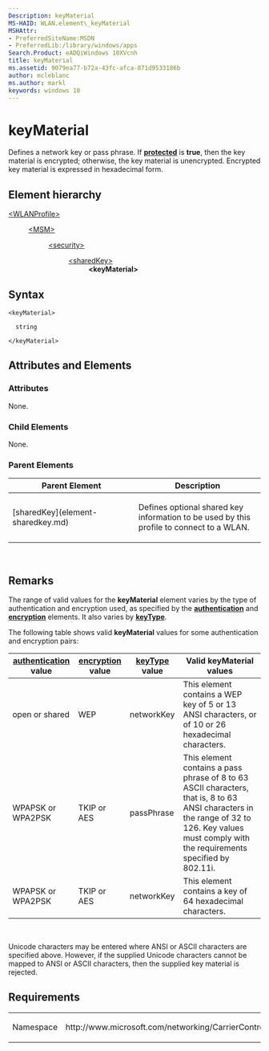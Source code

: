 ```yaml
---
Description: keyMaterial
MS-HAID: WLAN.element\_keyMaterial
MSHAttr:
- PreferredSiteName:MSDN
- PreferredLib:/library/windows/apps
Search.Product: eADQiWindows 10XVcnh
title: keyMaterial
ms.assetid: 9079ea77-b72a-43fc-afca-871d9533186b
author: mcleblanc
ms.author: markl
keywords: windows 10
---
```


# keyMaterial


Defines a network key or pass phrase. If [**protected**](element-protected.md) is **true**, then the key material is encrypted; otherwise, the key material is unencrypted. Encrypted key material is expressed in hexadecimal form.

## Element hierarchy

<dl>
<dt><a href="element-wlanprofile.md">&lt;WLANProfile&gt;</a></dt>
<dd>
<dl>
<dt><a href="element-msm.md">&lt;MSM&gt;</a></dt>
<dd>
<dl>
<dt><a href="element-security.md">&lt;security&gt;</a></dt>
<dd>
<dl>
<dt><a href="element-sharedkey.md">&lt;sharedKey&gt;</a></dt>
<dd><b>&lt;keyMaterial&gt;</b></dd>
</dl>
</dd>
</dl>
</dd>
</dl>
</dd>
</dl>

## Syntax

``` syntax
<keyMaterial>

  string

</keyMaterial>
```

## Attributes and Elements


### Attributes

None.

### Child Elements

None.

### Parent Elements

<table>
<colgroup>
<col width="50%" />
<col width="50%" />
</colgroup>
<thead>
<tr class="header">
<th>Parent Element</th>
<th>Description</th>
</tr>
</thead>
<tbody>
<tr class="odd">
<td>[sharedKey](element-sharedkey.md)</td>
<td><p>Defines optional shared key information to be used by this profile to connect to a WLAN.</p></td>
</tr>
</tbody>
</table>

 

## Remarks

The range of valid values for the **keyMaterial** element varies by the type of authentication and encryption used, as specified by the [**authentication**](element-authentication.md) and [**encryption**](element-encryption.md) elements. It also varies by [**keyType**](element-keytype.md).

The following table shows valid **keyMaterial** values for some authentication and encryption pairs:

| [**authentication**](element-authentication.md) value | [**encryption**](element-encryption.md) value | [**keyType**](element-keytype.md) value | Valid keyMaterial values                                                                                                                                                                        |
|--------------------------------------------------------|------------------------------------------------|------------------------------------------|-------------------------------------------------------------------------------------------------------------------------------------------------------------------------------------------------|
| open or shared                                         | WEP                                            | networkKey                               | This element contains a WEP key of 5 or 13 ANSI characters, or of 10 or 26 hexadecimal characters.                                                                                              |
| WPAPSK or WPA2PSK                                      | TKIP or AES                                    | passPhrase                               | This element contains a pass phrase of 8 to 63 ASCII characters, that is, 8 to 63 ANSI characters in the range of 32 to 126. Key values must comply with the requirements specified by 802.11i. |
| WPAPSK or WPA2PSK                                      | TKIP or AES                                    | networkKey                               | This element contains a key of 64 hexadecimal characters.                                                                                                                                       |

 

Unicode characters may be entered where ANSI or ASCII characters are specified above. However, if the supplied Unicode characters cannot be mapped to ANSI or ASCII characters, then the supplied key material is rejected.

## Requirements

<table>
<colgroup>
<col width="50%" />
<col width="50%" />
</colgroup>
<tbody>
<tr class="odd">
<td><p>Namespace</p></td>
<td><p>http://www.microsoft.com/networking/CarrierControl/WLAN/v1</p></td>
</tr>
</tbody>
</table>

 

 



